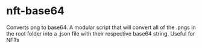 # nft-base64
Converts png to base64.
A modular script that will convert all of the .pngs in the root folder into a .json file with their respective base64 string. Useful for NFTs
